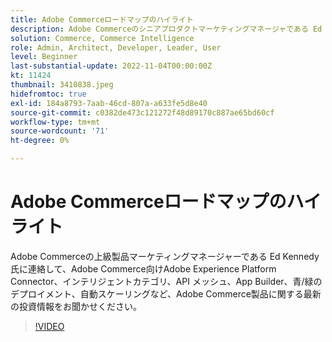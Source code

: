 ```yaml
---
title: Adobe Commerceロードマップのハイライト
description: Adobe Commerceのシニアプロダクトマーケティングマネージャである Ed Kennedy 氏にご参加いただき、Adobe Commerce製品に関する最新の投資情報をお聞かせください。
solution: Commerce, Commerce Intelligence
role: Admin, Architect, Developer, Leader, User
level: Beginner
last-substantial-update: 2022-11-04T00:00:00Z
kt: 11424
thumbnail: 3410838.jpeg
hidefromtoc: true
exl-id: 184a8793-7aab-46cd-807a-a633fe5d8e40
source-git-commit: c0382de473c121272f48d89170c887ae65bd60cf
workflow-type: tm+mt
source-wordcount: '71'
ht-degree: 0%

---
```


# Adobe Commerceロードマップのハイライト

Adobe Commerceの上級製品マーケティングマネージャーである Ed Kennedy 氏に連絡して、Adobe Commerce向けAdobe Experience Platform Connector、インテリジェントカテゴリ、API メッシュ、App Builder、青/緑のデプロイメント、自動スケーリングなど、Adobe Commerce製品に関する最新の投資情報をお聞かせください。

>[!VIDEO](https://video.tv.adobe.com/v/3410838/?quality=12&learn=on)
